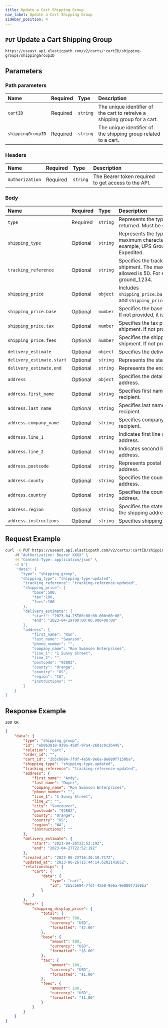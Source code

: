 ```yaml
---
title: Update a Cart Shipping Group
nav_label: Update a Cart Shipping Group
sidebar_position: 4
---
```


## `PUT` Update a Cart Shipping Group

```http
https://useast.api.elasticpath.com/v2/carts/:cartID/shipping-groups/shippingGroupID
```

## Parameters 

### Path parameters

| Name | Required | Type     | Description                             |
|:-----|:---------|:---------|:----------------------------------------|
| `cartID` | Required | `string` | The unique identifier of the cart to retreive a shipping group for a cart. |
| `shippingGroupID` | Required | `string` | The unique identifier of the shipping group related to a cart. |

### Headers

| Name            | Required | Type     | Description                          |
|:----------------|:---------|:---------|:-------------------------------------|
| `Authorization` | Required | `string` | The Bearer token required to get access to the API. |

### Body

| Name   | Required | Type     | Description |
|:-------|:---------|:---------|:------------|
| `type` | Required | `string` | Represents the type of object being returned. Must be set to `shipping_group`. |
| `shipping_type` | Optional | `string` | Represents the type of shipment. The maximum character allowed is 50. For example, UPS Ground, Canada Post Expedited. |
| `tracking_reference` | Optional | `string` | Specifies the tracking reference of the shipment. The maximum character allowed is 50. For example, ground_1234. |
| `shipping_price` | Optional | `object` | Includes `shipping_price.base`,`shipping_price.tax`, and `shipping_price.fees`. |
| `shipping_price.base` | Optional | `number` | Specifies the base price of the shipment. If not provided, it is zero. |
| `shipping_price.tax` | Optional | `number` | Specifies the tax price applied to the shipment. If not provided, it is zero. |
| `shipping_price.fees` | Optional | `number` | Specifies the shipping fees applied to the shipment. If not provided, it is zero. |
| `delivery_estimate` | Optional | `object` | Specifies the delivery estimate object. |
| `delivery_estimate.start` | Optional | `string` | Represents the start date of the delivery. |
| `delivery_estimate.end` | Optional | `string` | Represents the end date of the delivery. |
|  `address` | Optional | `object` | Specifies the details of the shipping address. |
| `address.first_name` | Optional | `string` | Specifies first name of the shipping recipient. | 
| `address.last_name` | Optional | `string` | Specifies last name of the shipping recipient. |
| `address.company_name` | Optional | `string` | Specifies company name of the shipping recipient. |
| `address.line_1` | Optional | `string` | Indicates first line of the shipping address. |
| `address.line_2` | Optional | `string` | Indicates second line of the shipping address. |
| `address.postcode` | Optional | `string` | Represents postal code of the shipping address. |
| `address.county` | Optional | `string` | Specifies the county of the shipping address. |
| `address.country` | Optional | `string` | Specifies the country of the shipping address. |
| `address.region`	| Optional | `string` |	Specifies the state, province, or region of the shipping address. |
| `address.instructions` | Optional |`string` | Specifies shipping instructions. |

## Request Example

```bash
curl -X PUT https://useast.api.elasticpath.com/v2/carts/:cartID/shipping-groups/shippingGroupID
    -H "Authorization: Bearer XXXX" \
    -H "Content-Type: application/json" \
    -d $'{
     "data": {
       "type": "shipping_group",
       "shipping_type": "shipping-type-updated",
        "tracking_reference": "tracking-reference-updated",
        "shipping_price": {
            "base":500,
            "tax":100,
            "fees":100
        },
        "delivery_estimate": {
            "start": "2023-04-25T00:00:00.000+00:00",
            "end": "2023-04-29T00:00:00.000+00:00"
        },
        "address": {
            "first_name": "Ron",
            "last_name": "Swanson",
            "phone_number": "",
            "company_name": "Ron Swanson Enterprises",
            "line_1": "1 Sunny Street",
            "line_2": "",
            "postcode": "92802",
            "county": "Orange",
            "country": "US",
            "region": "CA",
            "instructions": ""
        }
    }
}
```

## Response Example

`200 OK`

```json
{
    "data": {
        "type": "shipping_group",
        "id": "eb063818-939a-458f-97a4-2601c0c2b445",
        "relation": "cart",
        "order_id": "",
        "cart_id": "2b5cb684-7fdf-4a50-9e6a-9e880f7150ba",
        "shipping_type": "shipping-type-updated",
        "tracking_reference": "tracking-reference-updated",
        "address": {
            "first_name": "Andy",
            "last_name": "Dwyer",
            "company_name": "Ron Swanson Enterprises",
            "phone_number": "",
            "line_1": "1 Sunny Street",
            "line_2": "",
            "city": "Vancouver",
            "postcode": "92802",
            "county": "Orange",
            "country": "US",
            "region": "WA",
            "instructions": ""
        },
        "delivery_estimate": {
            "start": "2023-04-26T22:52:19Z",
            "end": "2023-04-27T22:52:19Z"
        },
        "created_at": "2023-06-23T16:36:10.717Z",
        "updated_at": "2023-06-26T15:44:14.620214165Z",
        "relationships": {
            "cart": {
                "data": {
                    "type": "cart",
                    "id": "2b5cb684-7fdf-4a50-9e6a-9e880f7150ba"
                }
            }
        },
        "meta": {
            "shipping_display_price": {
                "total": {
                    "amount": 700,
                    "currency": "USD",
                    "formatted": "$7.00"
                },
                "base": {
                    "amount": 500,
                    "currency": "USD",
                    "formatted": "$5.00"
                },
                "tax": {
                    "amount": 100,
                    "currency": "USD",
                    "formatted": "$1.00"
                },
                "fees": {
                    "amount": 100,
                    "currency": "USD",
                    "formatted": "$1.00"
                }
            }
        }
    }
}
```
